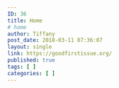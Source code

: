 ```yaml
---
ID: 36
title: Home
# home
author: Tiffany
post_date: 2018-03-11 07:36:07
layout: single
link: https://goodfirstissue.org/
published: true
tags: [ ]
categories: [ ]
---
```

